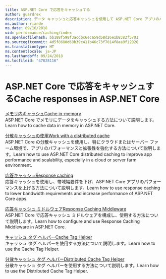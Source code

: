 ```yaml
---
title: ASP.NET Core で応答をキャッシュする
author: guardrex
description: データ キャッシュと応答キャッシュを使用して ASP.NET Core アプリのパフォーマンスを向上させる方法を説明します。
ms.author: riande
ms.date: 09/16/2018
uid: performance/caching/index
ms.openlocfilehash: bb188f598f3acdbc6eca59d58d26e1b8382f5701
ms.sourcegitcommit: 4d5f8680d68b39c411b46c73f7014f8aa0f12026
ms.translationtype: HT
ms.contentlocale: ja-JP
ms.lasthandoff: 09/24/2018
ms.locfileid: "47028116"
---
```

# <a name="cache-responses-in-aspnet-core"></a><span data-ttu-id="ff818-103">ASP.NET Core で応答をキャッシュする</span><span class="sxs-lookup"><span data-stu-id="ff818-103">Cache responses in ASP.NET Core</span></span>

[<span data-ttu-id="ff818-104">メモリ内キャッシュ</span><span class="sxs-lookup"><span data-stu-id="ff818-104">Cache in-memory</span></span>](xref:performance/caching/memory)  
<span data-ttu-id="ff818-105">ASP.NET Core でメモリにデータをキャッシュする方法について説明します。</span><span class="sxs-lookup"><span data-stu-id="ff818-105">Learn how to cache data in memory in ASP.NET Core.</span></span>

[<span data-ttu-id="ff818-106">分散キャッシュの使用</span><span class="sxs-lookup"><span data-stu-id="ff818-106">Work with a distributed cache</span></span>](xref:performance/caching/distributed)  
<span data-ttu-id="ff818-107">ASP.NET Core の分散キャッシュを使用し、特にクラウドまたはサーバー ファーム環境で、アプリのパフォーマンスと拡張性を強化する方法について説明します。</span><span class="sxs-lookup"><span data-stu-id="ff818-107">Learn how to use ASP.NET Core distributed caching to improve app performance and scalability, especially in a cloud or server farm environment.</span></span>

[<span data-ttu-id="ff818-108">応答キャッシュ</span><span class="sxs-lookup"><span data-stu-id="ff818-108">Response caching</span></span>](xref:performance/caching/response)  
<span data-ttu-id="ff818-109">応答キャッシュを使用し、帯域幅要件を下げ、ASP.NET Core アプリのパフォーマンスを上げる方法について説明します。</span><span class="sxs-lookup"><span data-stu-id="ff818-109">Learn how to use response caching to lower bandwidth requirements and increase performance of ASP.NET Core apps.</span></span>

[<span data-ttu-id="ff818-110">応答キャッシュ ミドルウェア</span><span class="sxs-lookup"><span data-stu-id="ff818-110">Response Caching Middleware</span></span>](xref:performance/caching/middleware)  
<span data-ttu-id="ff818-111">ASP.NET Core で応答キャッシュ ミドルウェアを構成し、使用する方法について説明します。</span><span class="sxs-lookup"><span data-stu-id="ff818-111">Learn how to configure and use Response Caching Middleware in ASP.NET Core.</span></span>

[<span data-ttu-id="ff818-112">キャッシュ タグ ヘルパー</span><span class="sxs-lookup"><span data-stu-id="ff818-112">Cache Tag Helper</span></span>](xref:mvc/views/tag-helpers/builtin-th/cache-tag-helper)  
<span data-ttu-id="ff818-113">キャッシュ タグ ヘルパーを使用する方法について説明します。</span><span class="sxs-lookup"><span data-stu-id="ff818-113">Learn how to use the Cache Tag Helper.</span></span>

[<span data-ttu-id="ff818-114">分散キャッシュ タグ ヘルパー</span><span class="sxs-lookup"><span data-stu-id="ff818-114">Distributed Cache Tag Helper</span></span>](xref:mvc/views/tag-helpers/builtin-th/distributed-cache-tag-helper)  
<span data-ttu-id="ff818-115">分散キャッシュ タグ ヘルパーを使用する方法について説明します。</span><span class="sxs-lookup"><span data-stu-id="ff818-115">Learn how to use the Distributed Cache Tag Helper.</span></span>
